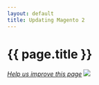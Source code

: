 ```yaml
---
layout: default
title: Updating Magento 2
---
```


<h1 id="instgde-update">{{ page.title }}</h1>

<p><a href="{{ site.githuburl }}install-gde/install/update.md" target="_blank"><em>Help us improve this page</em></a>&nbsp;<img src="{{ site.baseurl }}common/images/newWindow.gif"/></p>



